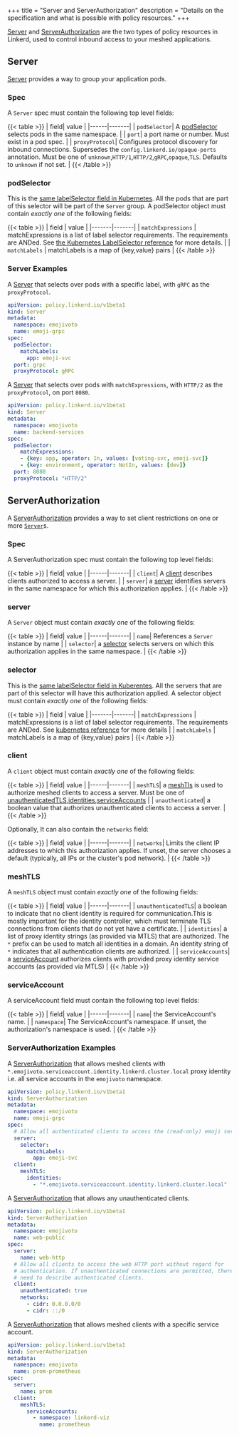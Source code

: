 +++
title = "Server and ServerAuthorization"
description = "Details on the specification and what is possible with policy resources."
+++

[Server](#Server) and [ServerAuthorization](#ServerAuthorization) are the two types
of policy resources in Linkerd, used to control inbound access to your meshed
applications.

## Server

[Server](#Server) provides a way to group your application pods.

### Spec

A `Server` spec must contain the following top level fields:

{{< table >}}
| field| value |
|------|-------|
| `podSelector`| A [podSelector](#podSelector) selects pods in the same namespace. |
| `port`| a port name or number. Must exist in a pod spec. |
| `proxyProtocol`| Configures protocol discovery for inbound connections. Supersedes the `config.linkerd.io/opaque-ports` annotation. Must be one of `unknown`,`HTTP/1`,`HTTP/2`,`gRPC`,`opaque`,`TLS`. Defaults to `unknown` if not set. |
{{< /table >}}

### podSelector

This is the [same labelSelector field in Kubernetes](https://kubernetes.io/docs/reference/kubernetes-api/common-definitions/label-selector/#LabelSelector).
All the pods that are part of this selector will be part of the `Server` group.
A podSelector object must contain _exactly one_ of the following fields:

{{< table >}}
| field | value |
|-------|-------|
| `matchExpressions` | matchExpressions is a list of label selector requirements. The requirements are ANDed. See [the Kubernetes LabelSelector reference](https://kubernetes.io/docs/reference/kubernetes-api/common-definitions/label-selector/#LabelSelector) for more details. |
| `matchLabels` | matchLabels is a map of {key,value} pairs |
{{< /table >}}

### Server Examples

A [Server](#Server) that selects over pods with a specific label, with `gRPC` as
the `proxyProtocol`.

```yaml
apiVersion: policy.linkerd.io/v1beta1
kind: Server
metadata:
  namespace: emojivoto
  name: emoji-grpc
spec:
  podSelector:
    matchLabels:
      app: emoji-svc
  port: grpc
  proxyProtocol: gRPC
```

A [Server](#Server) that selects over pods with `matchExpressions`, with `HTTP/2`
as the `proxyProtocol`, on port `8080`.

```yaml
apiVersion: policy.linkerd.io/v1beta1
kind: Server
metadata:
  namespace: emojivoto
  name: backend-services
spec:
  podSelector:
    matchExpressions:
    - {key: app, operator: In, values: [voting-svc, emoji-svc]}
    - {key: environment, operator: NotIn, values: [dev]}
  port: 8080
  proxyProtocol: "HTTP/2"
```

## ServerAuthorization

A [ServerAuthorization](#ServerAuthorization) provides a way to set client
restrictions on one or more [`Server`](#Server)s.

### Spec

A ServerAuthorization spec must contain the following top level fields:

{{< table >}}
| field| value |
|------|-------|
| `client`| A [client](#client) describes clients authorized to access a server. |
| `server`| a [server](#server) identifies servers in the same namespace for which this authorization applies. |
{{< /table >}}

### server

A `Server` object must contain _exactly one_ of the following fields:

{{< table >}}
| field| value |
|------|-------|
| `name`| References a `Server` instance by name |
| `selector`| a [selector](#selector) selects servers on which this authorization applies in the same namespace. |
{{< /table >}}

### selector

This is the [same labelSelector field in Kuberentes](https://kubernetes.io/docs/reference/kubernetes-api/common-definitions/label-selector/#LabelSelector).
All the servers that are part of this selector will have this authorization applied.
A selector object must contain _exactly one_ of the following fields:

{{< table >}}
| field | value |
|-------|-------|
| `matchExpressions` | matchExpressions is a list of label selector requirements. The requirements are ANDed. See [kubernetes reference](https://kubernetes.io/docs/reference/kubernetes-api/common-definitions/label-selector/#LabelSelector) for more details |
| `matchLabels` | matchLabels is a map of {key,value} pairs |
{{< /table >}}

### client

A `client` object must contain _exactly one_ of the following fields:

{{< table >}}
| field| value |
|------|-------|
| `meshTLS`| a [meshTls](#meshTLS) is used to authorize meshed clients to access a server. Must be one of [unauthenticatedTLS](#unauthenticatedTLS),[identities](#identities),[serviceAccounts](#serviceAccounts) |
| `unauthenticated`| a boolean value that authorizes unauthenticated clients to access a server. |
{{< /table >}}

Optionally, It can also contain the `networks` field:

{{< table >}}
| field| value |
|------|-------|
| `networks`| Limits the client IP addresses to which this authorization applies. If unset, the server chooses a default (typically, all IPs or the cluster's pod network). |
{{< /table >}}

### meshTLS

A `meshTLS` object must contain _exactly one_ of the following fields:

{{< table >}}
| field| value |
|------|-------|
| `unauthenticatedTLS`| a boolean to indicate that no client identity is required for communication.This is mostly important for the identity controller, which must terminate TLS connections from clients that do not yet have a certificate. |
| `identities`| a list of proxy identity strings (as provided via MTLS) that are authorized. The `*` prefix can be used to match all identities in a domain. An identity string of `*` indicates that all authentication clients are authorized. |
| `serviceAccounts`| a [serviceAccount](#serviceAccount) authorizes clients with provided proxy identity service accounts (as provided via MTLS) |
{{< /table >}}

### serviceAccount

A serviceAccount field must contain the following top level fields:

{{< table >}}
| field| value |
|------|-------|
| `name`| the ServiceAccount's name. |
| `namespace`| The ServiceAccount's namespace. If unset, the authorization's namespace is used. |
{{< /table >}}

### ServerAuthorization Examples

A [ServerAuthorization](#ServerAuthorization) that allows meshed clients with
`*.emojivoto.serviceaccount.identity.linkerd.cluster.local` proxy identity i.e. all
service accounts in the `emojivoto` namespace.

```yaml
apiVersion: policy.linkerd.io/v1beta1
kind: ServerAuthorization
metadata:
  namespace: emojivoto
  name: emoji-grpc
spec:
  # Allow all authenticated clients to access the (read-only) emoji service.
  server:
    selector:
      matchLabels:
        app: emoji-svc
  client:
    meshTLS:
      identities:
        - "*.emojivoto.serviceaccount.identity.linkerd.cluster.local"
```

A [ServerAuthorization](#ServerAuthorization) that allows any unauthenticated
clients.

```yaml
apiVersion: policy.linkerd.io/v1beta1
kind: ServerAuthorization
metadata:
  namespace: emojivoto
  name: web-public
spec:
  server:
    name: web-http
  # Allow all clients to access the web HTTP port without regard for
  # authentication. If unauthenticated connections are permitted, there is no
  # need to describe authenticated clients.
  client:
    unauthenticated: true
    networks:
      - cidr: 0.0.0.0/0
      - cidr: ::/0
```

A [ServerAuthorization](#ServerAuthorization) that allows meshed clients with a
specific service account.

```yaml
apiVersion: policy.linkerd.io/v1beta1
kind: ServerAuthorization
metadata:
  namespace: emojivoto
  name: prom-prometheus
spec:
  server:
    name: prom
  client:
    meshTLS:
      serviceAccounts:
        - namespace: linkerd-viz
          name: prometheus
```
